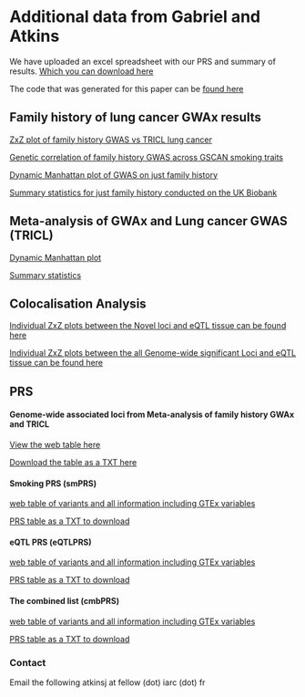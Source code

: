 # Additional data from Gabriel and Atkins

We have uploaded an excel spreadsheet with our PRS and summary of results. [Which you can download here ](/GWAx_lung_cancer/LC_GWAx.xlsx)

The code that was generated for this paper can be [found here ](https://github.com/IARC-genetics/GWAx_lung_cancer)



## Family history of lung cancer GWAx results

[ZxZ plot of family history GWAS vs TRICL lung cancer ](/GWAx_lung_cancer/fh/zxz_fh_tricl.png)

[Genetic correlation of family history GWAS across GSCAN smoking traits ](/GWAx_lung_cancer/fh/RG_smoke_final.png)

[Dynamic Manhattan plot of GWAS on just family history ](url)

[Summary statistics for just family history conducted on the UK Biobank ](url)



## Meta-analysis of GWAx and Lung cancer GWAS (TRICL)

[Dynamic Manhattan plot ](url)

[Summary statistics ](url)


## Colocalisation Analysis

[Individual ZxZ plots between the Novel loci and eQTL tissue can be found here ](url)

[Individual ZxZ plots between the all Genome-wide significant Loci and eQTL tissue can be found here ](url)


## PRS

#### Genome-wide associated loci from Meta-analysis of family history GWAx and TRICL 

[View the web table here ](/GWAx_lung_cancer/gwPRS/)

[Download the table as a TXT here ](/GWAx_lung_cancer/smPRS/)

#### Smoking PRS (smPRS)

[web table of variants and all information including GTEx variables ](/GWAx_lung_cancer/smPRS/)

[PRS table as a TXT to download ](/GWAx_lung_cancer/smPRS/)

#### eQTL PRS (eQTLPRS)

[web table of variants and all information including GTEx variables ](/GWAx_lung_cancer/smPRS/)

[PRS table as a TXT to download ](/GWAx_lung_cancer/smPRS/)

#### The combined list (cmbPRS)

[web table of variants and all information including GTEx variables ](/GWAx_lung_cancer/smPRS/)

[PRS table as a TXT to download ](/GWAx_lung_cancer/smPRS/)




### Contact

Email the following  atkinsj  at fellow (dot) iarc (dot) fr
